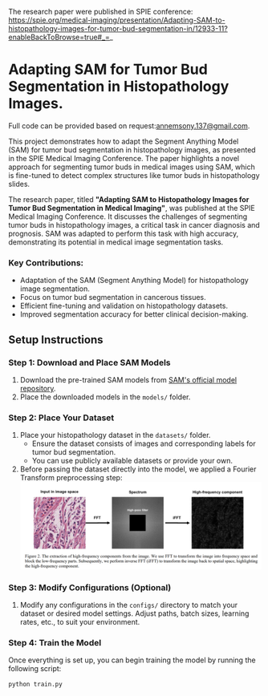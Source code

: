
The research paper were published in SPIE conference:
https://spie.org/medical-imaging/presentation/Adapting-SAM-to-histopathology-images-for-tumor-bud-segmentation-in/12933-11?enableBackToBrowse=true#_=_
# Adapting SAM for Tumor Bud Segmentation in Histopathology Images.
Full code can be provided based on request:annemsony.137@gmail.com.

This project demonstrates how to adapt the Segment Anything Model (SAM) for tumor bud segmentation in histopathology images, as presented in the SPIE Medical Imaging Conference. The paper highlights a novel approach for segmenting tumor buds in medical images using SAM, which is fine-tuned to detect complex structures like tumor buds in histopathology slides.

The research paper, titled **"Adapting SAM to Histopathology Images for Tumor Bud Segmentation in Medical Imaging"**, was published at the SPIE Medical Imaging Conference. It discusses the challenges of segmenting tumor buds in histopathology images, a critical task in cancer diagnosis and prognosis. SAM was adapted to perform this task with high accuracy, demonstrating its potential in medical image segmentation tasks.

### Key Contributions:
- Adaptation of the SAM (Segment Anything Model) for histopathology image segmentation.
- Focus on tumor bud segmentation in cancerous tissues.
- Efficient fine-tuning and validation on histopathology datasets.
- Improved segmentation accuracy for better clinical decision-making.

## Setup Instructions

### Step 1: Download and Place SAM Models

1. Download the pre-trained SAM models from [SAM's official model repository](https://github.com/facebookresearch/segment-anything).
2. Place the downloaded models in the `models/` folder.

### Step 2: Place Your Dataset

1. Place your histopathology dataset in the `datasets/` folder.
   - Ensure the dataset consists of images and corresponding labels for tumor bud segmentation.
   - You can use publicly available datasets or provide your own.
2. Before passing the dataset directly into the model, we applied a Fourier Transform preprocessing step:  
![Fourier Transform Preprocessing](preprocessing.png)

### Step 3: Modify Configurations (Optional)

1. Modify any configurations in the `configs/` directory to match your dataset or desired model settings. Adjust paths, batch sizes, learning rates, etc., to suit your environment.

### Step 4: Train the Model

Once everything is set up, you can begin training the model by running the following script:

```bash
python train.py


